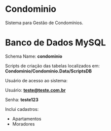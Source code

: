 # Condominio
Sistema para Gestão de Condomínios.

# Banco de Dados MySQL
Schema Name: **condominio**

Scripts de criação das tabelas localizados em: **Condominio/Condominio.Data/ScriptsDB**

Usuário de acesso ao sistema:

Usuário: **teste@teste.com.br**

Senha: **teste123**


Inclui cadastros:
- Apartamentos
- Moradores